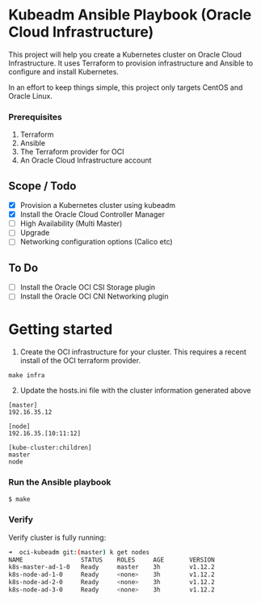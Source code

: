 # Kubeadm Ansible Playbook (Oracle Cloud Infrastructure)

This project will help you create a Kubernetes cluster on Oracle Cloud Infrastructure. It uses Terraform to provision infrastructure and Ansible to configure and install Kubernetes.

In an effort to keep things simple, this project only targets CentOS and Oracle Linux.

### Prerequisites 

1. Terraform
2. Ansible
3. The Terraform provider for OCI
4. An Oracle Cloud Infrastructure account

## Scope / Todo

- [x] Provision a Kubernetes cluster using kubeadm
- [x] Install the Oracle Cloud Controller Manager
- [ ] High Availability (Multi Master)
- [ ] Upgrade
- [ ] Networking configuration options (Calico etc)

## To Do

- [ ] Install the Oracle OCI CSI Storage plugin 
- [ ] Install the Oracle OCI CNI Networking plugin

# Getting started

1. Create the OCI infrastructure for your cluster. This requires a recent install of the OCI terraform provider.

```
make infra
```

2. Update the hosts.ini file with the cluster information generated above

```
[master]
192.16.35.12

[node]
192.16.35.[10:11:12]

[kube-cluster:children]
master
node
```

### Run the Ansible playbook

```sh
$ make
```

### Verify

Verify cluster is fully running:

```sh
➜  oci-kubeadm git:(master) k get nodes
NAME                STATUS    ROLES     AGE       VERSION
k8s-master-ad-1-0   Ready     master    3h        v1.12.2
k8s-node-ad-1-0     Ready     <none>    3h        v1.12.2
k8s-node-ad-2-0     Ready     <none>    3h        v1.12.2
k8s-node-ad-3-0     Ready     <none>    3h        v1.12.2
```
